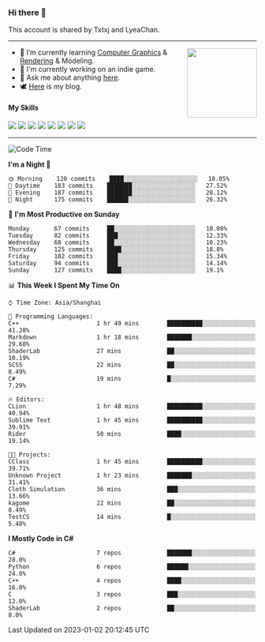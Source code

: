 ### Hi there 👋

This account is shared by Txtxj and LyeaChan.

---

<img align="right" height="141" src="https://github-readme-stats.vercel.app/api?username=txtxj&theme=tokyonight&show_icons=true&count_private=true">

- 🌱 I’m currently learning [Computer Graphics](https://github.com/txtxj/GAMES101) & [Rendering](https://github.com/txtxj/GAMES202) & 
Modeling.
- 🐶 I'm currently working on an indie game.
- 💬 Ask me about anything [here](https://github.com/txtxj/txtxj/issues).
- 🕊️ [Here](https://txtxj.top) is my blog.

#### My Skills

![](https://img.shields.io/badge/C%23-239120?logo=csharp&logoColor=fff)
![](https://img.shields.io/badge/Unity-000000?logo=unity&logoColor=fff)
![](https://img.shields.io/badge/Python-3e74a2?logo=python&logoColor=fff)
![](https://img.shields.io/badge/C++-65318e?logo=cplusplus&logoColor=fff)
![](https://img.shields.io/badge/C-5654a2?logo=c&logoColor=fff)
![](https://img.shields.io/badge/Blender-f5792a?logo=blender&logoColor=fff)
![](https://img.shields.io/badge/OpenJDK-ffffff?logo=openjdk&logoColor=000)
![](https://img.shields.io/badge/SQL-cc2927?logo=microsoftsqlserver&logoColor=fff)

---

<!--START_SECTION:waka-->
![Code Time](http://img.shields.io/badge/Code%20Time-618%20hrs%204%20mins-blue)

**I'm a Night 🦉** 

```text
🌞 Morning    120 commits    ████░░░░░░░░░░░░░░░░░░░░░   18.05% 
🌆 Daytime    183 commits    ███████░░░░░░░░░░░░░░░░░░   27.52% 
🌃 Evening    187 commits    ███████░░░░░░░░░░░░░░░░░░   28.12% 
🌙 Night      175 commits    ██████░░░░░░░░░░░░░░░░░░░   26.32%

```
📅 **I'm Most Productive on Sunday** 

```text
Monday       67 commits     ██░░░░░░░░░░░░░░░░░░░░░░░   10.08% 
Tuesday      82 commits     ███░░░░░░░░░░░░░░░░░░░░░░   12.33% 
Wednesday    68 commits     ██░░░░░░░░░░░░░░░░░░░░░░░   10.23% 
Thursday     125 commits    ████░░░░░░░░░░░░░░░░░░░░░   18.8% 
Friday       102 commits    ███░░░░░░░░░░░░░░░░░░░░░░   15.34% 
Saturday     94 commits     ███░░░░░░░░░░░░░░░░░░░░░░   14.14% 
Sunday       127 commits    ████░░░░░░░░░░░░░░░░░░░░░   19.1%

```


📊 **This Week I Spent My Time On** 

```text
⌚︎ Time Zone: Asia/Shanghai

💬 Programming Languages: 
C++                      1 hr 49 mins        ██████████░░░░░░░░░░░░░░░   41.28% 
Markdown                 1 hr 18 mins        ███████░░░░░░░░░░░░░░░░░░   29.68% 
ShaderLab                27 mins             ██░░░░░░░░░░░░░░░░░░░░░░░   10.19% 
SCSS                     22 mins             ██░░░░░░░░░░░░░░░░░░░░░░░   8.49% 
C#                       19 mins             █░░░░░░░░░░░░░░░░░░░░░░░░   7.29%

🔥 Editors: 
CLion                    1 hr 48 mins        ██████████░░░░░░░░░░░░░░░   40.94% 
Sublime Text             1 hr 45 mins        ██████████░░░░░░░░░░░░░░░   39.91% 
Rider                    50 mins             ████░░░░░░░░░░░░░░░░░░░░░   19.14%

🐱‍💻 Projects: 
CClass                   1 hr 45 mins        ██████████░░░░░░░░░░░░░░░   39.71% 
Unknown Project          1 hr 23 mins        ███████░░░░░░░░░░░░░░░░░░   31.41% 
Cloth Simulation         36 mins             ███░░░░░░░░░░░░░░░░░░░░░░   13.66% 
kagome                   22 mins             ██░░░░░░░░░░░░░░░░░░░░░░░   8.49% 
TestCS                   14 mins             █░░░░░░░░░░░░░░░░░░░░░░░░   5.48%

```

**I Mostly Code in C#** 

```text
C#                       7 repos             ███████░░░░░░░░░░░░░░░░░░   28.0% 
Python                   6 repos             ██████░░░░░░░░░░░░░░░░░░░   24.0% 
C++                      4 repos             ████░░░░░░░░░░░░░░░░░░░░░   16.0% 
C                        3 repos             ███░░░░░░░░░░░░░░░░░░░░░░   12.0% 
ShaderLab                2 repos             ██░░░░░░░░░░░░░░░░░░░░░░░   8.0%

```



 Last Updated on 2023-01-02 20:12:45 UTC
<!--END_SECTION:waka-->
